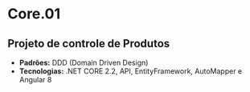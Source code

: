 # Core.01

## Projeto de controle de Produtos
* **Padrões:** DDD (Domain Driven Design)
* **Tecnologias:** .NET CORE 2.2, API, EntityFramework, AutoMapper e Angular 8
